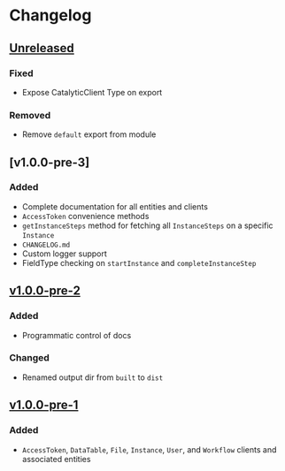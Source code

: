 # Changelog

## [Unreleased]
### Fixed
- Expose CatalyticClient Type on export

### Removed
- Remove `default` export from module

## [v1.0.0-pre-3]
### Added
- Complete documentation for all entities and clients
- `AccessToken` convenience methods
- `getInstanceSteps` method for fetching all `InstanceSteps` on a specific `Instance`
- `CHANGELOG.md`
- Custom logger support
- FieldType checking on `startInstance` and `completeInstanceStep`

## [v1.0.0-pre-2]
### Added
- Programmatic control of docs

### Changed
- Renamed output dir from `built` to `dist`

## [v1.0.0-pre-1]
### Added
- `AccessToken`, `DataTable`, `File`, `Instance`, `User`, and `Workflow` clients and associated entities

[Unreleased]: https://github.com/catalyticlabs/catalytic-sdk-node/compare/v1.0.0-pre-3...HEAD
[v1.0.0-pre-2]: https://github.com/catalyticlabs/catalytic-sdk-node/compare/v1.0.0-pre-2...v1.0.0-pre-3
[v1.0.0-pre-2]: https://github.com/catalyticlabs/catalytic-sdk-node/compare/v1.0.0-pre-1...v1.0.0-pre-2
[v1.0.0-pre-1]: https://github.com/catalyticlabs/catalytic-sdk-node/tree/v1.0.0-pre-1

